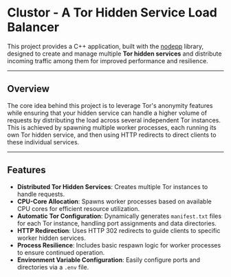 # Clustor - A Tor Hidden Service Load Balancer

This project provides a C++ application, built with the [nodepp](https://github.com/NodeppOfficial/nodepp) library, designed to create and manage multiple **Tor hidden services** and distribute incoming traffic among them for improved performance and resilience.

---

## Overview

The core idea behind this project is to leverage Tor's anonymity features while ensuring that your hidden service can handle a higher volume of requests by distributing the load across several independent Tor instances. This is achieved by spawning multiple worker processes, each running its own Tor hidden service, and then using HTTP redirects to direct clients to these individual services.

---

## Features

* **Distributed Tor Hidden Services**: Creates multiple Tor instances to handle requests.
* **CPU-Core Allocation**: Spawns worker processes based on available CPU cores for efficient resource utilization.
* **Automatic Tor Configuration**: Dynamically generates `manifest.txt` files for each Tor instance, handling port assignments and data directories.
* **HTTP Redirection**: Uses HTTP 302 redirects to guide clients to specific worker hidden services.
* **Process Resilience**: Includes basic respawn logic for worker processes to ensure continued operation.
* **Environment Variable Configuration**: Easily configure ports and directories via a `.env` file.
